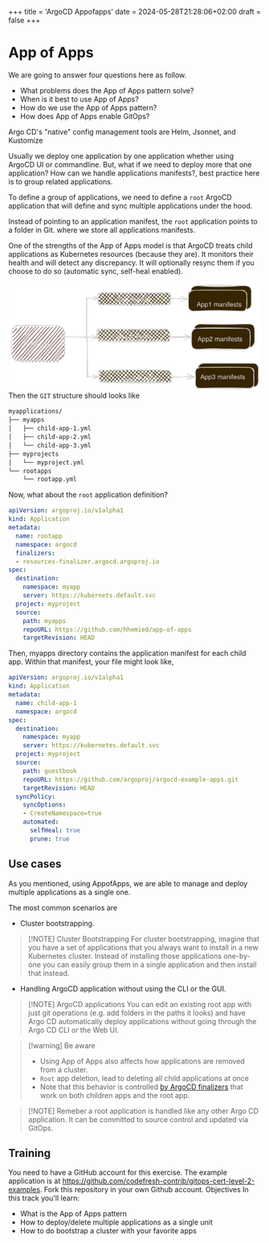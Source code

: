 +++
title = 'ArgoCD Appofapps'
date = 2024-05-28T21:28:06+02:00
draft = false
+++

# App of Apps
We are going to answer four questions here as follow.
- What problems does the App of Apps pattern solve?
- When is it best to use App of Apps?
- How do we use the App of Apps pattern?
- How does App of Apps enable GitOps?

Argo CD's "native" config management tools are Helm, Jsonnet, and Kustomize

Usually we deploy one application by one application whether using ArgoCD UI or commandline.
But, what if we need to deploy more that one application? How can we handle applications manifests?, best practice here is to group related applications.

To define a group of applications, we need to define a `root` ArgoCD application that will define and sync multiple applications under the hood.

Instead of pointing to an application manifest, the `root` application points to a folder in Git. where we store all applications manifests.

One of the strengths of the App of Apps model is that ArgoCD treats child applications as Kubernetes resources (because they are). It monitors their health and will detect any discrepancy. It will optionally resync them if you choose to do so (automatic sync, self-heal enabled).

<img src="../../static/images/appofapps.png"
     alt="Markdown Monster icon"
     style="float: left; margin-right: 10px;" />

Then the `GIT` structure should looks like 
```bash
myapplications/
├── myapps
│   ├── child-app-1.yml
│   ├── child-app-2.yml
│   └── child-app-3.yml
├── myprojects
│   └── myproject.yml
└── rootapps
    └── rootapp.yml
```

Now, what about the `root` application definition?

```yaml
apiVersion: argoproj.io/v1alpha1
kind: Application
metadata:
  name: rootapp
  namespace: argocd
  finalizers:
  - resources-finalizer.argocd.argoproj.io
spec:
  destination:
    namespace: myapp
    server: https://kubernets.default.svc
  project: myproject
  source:
    path: myapps
    repoURL: https://github.com/hhemied/app-of-apps
    targetRevision: HEAD
```

Then, myapps directory contains the application manifest for each child app. Within that manifest, your file might look like, 

```yaml
apiVersion: argoproj.io/v1alpha1
kind: Application
metadata:
  name: child-app-1
  namespace: argocd
spec:
  destination:
    namespace: myapp
    server: https://kubernetes.default.svc
  project: myproject
  source:
    path: guestbook
    repoURL: https://github.com/argoproj/argocd-example-apps.git
    targetRevision: HEAD
  syncPolicy:
    syncOptions:
    - CreateNamespace=true
    automated:
      selfHeal: true
      prune: true
```

## Use cases
As you mentioned, using AppofApps, we are able to manage and deploy multiple applications as a single one.

The most common scenarios are
- Cluster bootstrapping.

> [!NOTE] Cluster Bootstrapping
> For cluster bootstrapping, imagine that you have a set of applications that you always want to install in a new Kubernetes cluster. Instead of installing those applications one-by-one you can easily group them in a single application and then install that instead.

- Handling ArgoCD application without using the CLI or the GUI.

> [!NOTE] ArgoCD applications
> You can edit an existing root app with just git operations (e.g. add folders in the paths it looks) and have Argo CD automatically deploy applications without going through the Argo CD CLI or the Web UI.


> [!warning] Be aware
> - Using App of Apps also affects how applications are removed from a cluster.
> - `Root` app deletion, lead to deleting all child applications at once
> - Note that this behavior is controlled [by ArgoCD finalizers](https://argo-cd.readthedocs.io/en/stable/user-guide/app_deletion/) that work on both children apps and the root app.


> [!NOTE] Remeber
> a root application is handled like any other Argo CD application. It can be committed to source control and updated via GitOps.
## Training

You need to have a GitHub account for this exercise.
The example application is at https://github.com/codefresh-contrib/gitops-cert-level-2-examples.
Fork this repository in your own Github account.
Objectives
In this track you'll learn:
- What is the App of Apps pattern
- How to deploy/delete multiple applications as a single unit
- How to do bootstrap a cluster with your favorite apps

